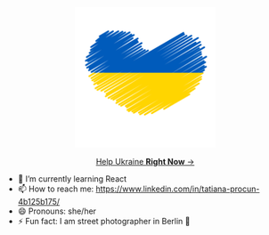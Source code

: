 <p align="center" width="100%">
    <a href="https://savelife.in.ua/en/donate-en/#donate-army-card-monthly" target="_blank">
      <img width="50%" src="https://raw.githubusercontent.com/cclovr/cclovr/main/ua.svg"> 
    </a>
</p>
<p align="center" width="100%">
  <a href="https://savelife.in.ua/en/donate-en/#donate-army-card-monthly" target="_blank">Help Ukraine <b>Right Now</b> &rarr;</a>
</p>

- 🌱 I’m currently learning React
- 📫 How to reach me: https://www.linkedin.com/in/tatiana-procun-4b125b175/
- 😄 Pronouns: she/her
- ⚡ Fun fact: I am street photographer in Berlin 📸
